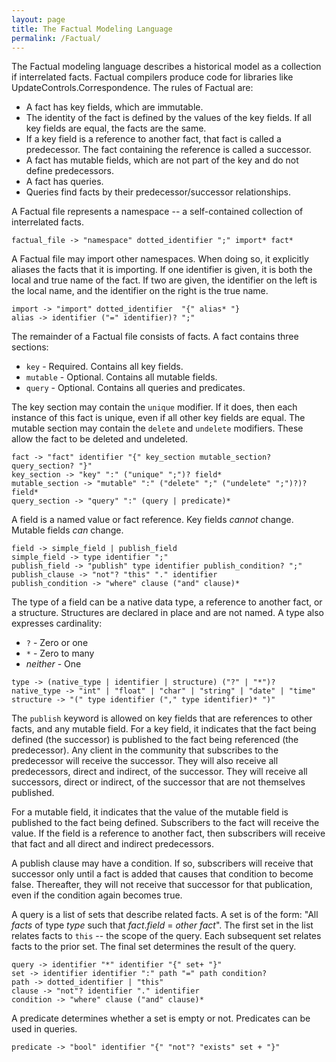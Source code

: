 ```yaml
---
layout: page
title: The Factual Modeling Language
permalink: /Factual/
---
```


The Factual modeling language describes a historical model as a collection if interrelated facts. Factual compilers produce code for libraries like UpdateControls.Correspondence. The rules of Factual are:

- A fact has key fields, which are immutable.
- The identity of the fact is defined by the values of the key fields. If all key fields are equal, the facts are the same.
- If a key field is a reference to another fact, that fact is called a predecessor. The fact containing the reference is called a successor.
- A fact has mutable fields, which are not part of the key and do not define predecessors.
- A fact has queries.
- Queries find facts by their predecessor/successor relationships.

A Factual file represents a namespace -- a self-contained collection of interrelated facts.

```
factual_file -> "namespace" dotted_identifier ";" import* fact*
```

A Factual file may import other namespaces. When doing so, it explicitly aliases the facts that it is importing. If one identifier is given, it is both the local and true name of the fact. If two are given, the identifier on the left is the local name, and the identifier on the right is the true name.

```
import -> "import" dotted_identifier  "{" alias* "}
alias -> identifier ("=" identifier)? ";"
```

The remainder of a Factual file consists of facts. A fact contains three sections:

- `key` - Required. Contains all key fields.
- `mutable` - Optional. Contains all mutable fields.
- `query` - Optional. Contains all queries and predicates.

The key section may contain the `unique` modifier. If it does, then each instance of this fact is unique, even if all other key fields are equal. The mutable section may contain the `delete` and `undelete` modifiers. These allow the fact to be deleted and undeleted.

```
fact -> "fact" identifier "{" key_section mutable_section? query_section? "}"
key_section -> "key" ":" ("unique" ";")? field*
mutable_section -> "mutable" ":" ("delete" ";" ("undelete" ";")?)? field*
query_section -> "query" ":" (query | predicate)*
```

A field is a named value or fact reference. Key fields *cannot* change. Mutable fields *can* change.

```
field -> simple_field | publish_field
simple_field -> type identifier ";"
publish_field -> "publish" type identifier publish_condition? ";"
publish_clause -> "not"? "this" "." identifier
publish_condition -> "where" clause ("and" clause)*
```

The type of a field can be a native data type, a reference to another fact, or a structure. Structures are declared in place and are not named. A type also expresses cardinality:

- `?` - Zero or one
- `*` - Zero to many
- *neither* - One

```
type -> (native_type | identifier | structure) ("?" | "*")?
native_type -> "int" | "float" | "char" | "string" | "date" | "time"
structure -> "(" type identifier ("," type identifier)* ")"
```

The `publish` keyword is allowed on key fields that are references to other facts, and any mutable field. For a key field, it indicates that the fact being defined (the successor) is published to the fact being referenced (the predecessor). Any client in the community that subscribes to the predecessor will receive the successor. They will also receive all predecessors, direct and indirect, of the successor. They will receive all successors, direct or indirect, of the successor that are not themselves published.

For a mutable field, it indicates that the value of the mutable field is published to the fact being defined. Subscribers to the fact will receive the value. If the field is a reference to another fact, then subscribers will receive that fact and all direct and indirect predecessors.

A publish clause may have a condition. If so, subscribers will receive that successor only until a fact is added that causes that condition to become false. Thereafter, they will not receive that successor for that publication, even if the condition again becomes true.

A query is a list of sets that describe related facts. A set is of the form: "All *facts* of type *type* such that *fact*.*field* = *other fact*". The first set in the list relates facts to `this` -- the scope of the query. Each subsequent set relates facts to the prior set. The final set determines the result of the query.

```
query -> identifier "*" identifier "{" set+ "}"
set -> identifier identifier ":" path "=" path condition?
path -> dotted_identifier | "this"
clause -> "not"? identifier "." identifier
condition -> "where" clause ("and" clause)*
```

A predicate determines whether a set is empty or not. Predicates can be used in queries.

```
predicate -> "bool" identifier "{" "not"? "exists" set + "}"
```